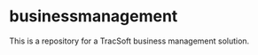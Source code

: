 businessmanagement
==================
This is a repository for a TracSoft business management solution.

